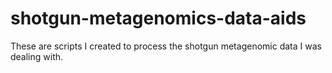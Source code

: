 shotgun-metagenomics-data-aids
==============================

These are scripts I created to process the shotgun metagenomic data I was dealing with.
